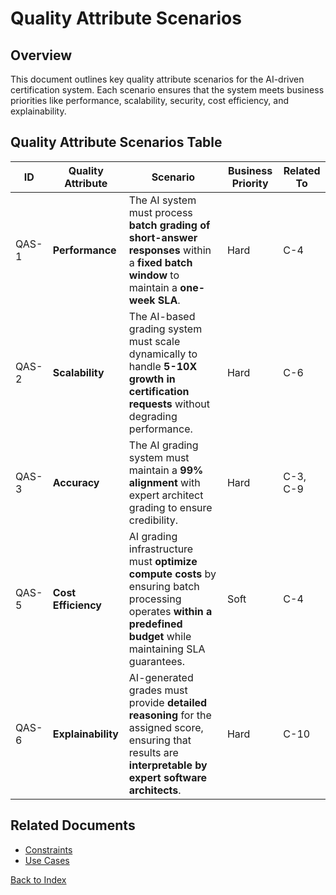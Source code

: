 # Quality Attribute Scenarios

## Overview
This document outlines key quality attribute scenarios for the AI-driven certification system. Each scenario ensures that the system meets business priorities like performance, scalability, security, cost efficiency, and explainability.

## Quality Attribute Scenarios Table

| ID   | Quality Attribute | Scenario | Business Priority | Related To |
|------|------------------|----------|------------------|------------|
| QAS-1 | **Performance** | The AI system must process **batch grading of short-answer responses** within a **fixed batch window** to maintain a **one-week SLA**. | Hard | C-4 |
| QAS-2 | **Scalability** | The AI-based grading system must scale dynamically to handle **5-10X growth in certification requests** without degrading performance. | Hard | C-6 |
| QAS-3 | **Accuracy** | The AI grading system must maintain a **99% alignment** with expert architect grading to ensure credibility. | Hard | C-3, C-9 |
| QAS-5 | **Cost Efficiency** | AI grading infrastructure must **optimize compute costs** by ensuring batch processing operates **within a predefined budget** while maintaining SLA guarantees. | Soft | C-4 |
| QAS-6 | **Explainability** | AI-generated grades must provide **detailed reasoning** for the assigned score, ensuring that results are **interpretable by expert software architects**. | Hard | C-10 |

## Related Documents
- [Constraints](constraints.md)
- [Use Cases](use_cases.md)

[Back to Index](README.md)
